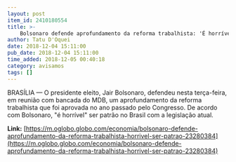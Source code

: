 ```yaml
---
layout: post
item_id: 2410180554
title: >-
    Bolsonaro defende aprofundamento da reforma trabalhista: 'É horrível ser patrão'
author: Tatu D'Oquei
date: 2018-12-04 15:11:00
pub_date: 2018-12-04 15:11:00
time_added: 2018-12-05 00:40:18
category: avisamos
tags: []
---
```


BRASÍLIA — O presidente eleito, Jair Bolsonaro, defendeu nesta terça-feira, em reunião com bancada do MDB, um aprofundamento da reforma trabalhista que foi aprovada no ano passado pelo Congresso. De acordo com Bolsonaro, "é horrível" ser patrão no Brasil com a legislação atual.

**Link:** [https://m.oglobo.globo.com/economia/bolsonaro-defende-aprofundamento-da-reforma-trabalhista-horrivel-ser-patrao-23280384](https://m.oglobo.globo.com/economia/bolsonaro-defende-aprofundamento-da-reforma-trabalhista-horrivel-ser-patrao-23280384)

